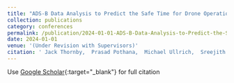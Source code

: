 ```yaml
---
title: "ADS-B Data Analysis to Predict the Safe Time for Drone Operation in and near Airport using ML Approach"
collection: publications
category: conferences
permalink: /publication/2024-01-01-ADS-B-Data-Analysis-to-Predict-the-Safe-Time-for-Drone-Operation-in-and-near-Airport-using-ML-Approach
date: 2024-01-01
venue: '(Under Revision with Supervisors)'
citation: ' Jack Thornby,  Prasad Pothana,  Michael Ullrich,  Sreejith Vidhyadharan,  Paul Snyder, &quot;ADS-B Data Analysis to Predict the Safe Time for Drone Operation in and near Airport using ML Approach.&quot; (Under Revision with Supervisors), 2024.'
---
```

Use [Google Scholar](https://scholar.google.com/scholar?q=ADS+B+Data+Analysis+to+Predict+the+Safe+Time+for+Drone+Operation+in+and+near+Airport+using+ML+Approach){:target="_blank"} for full citation